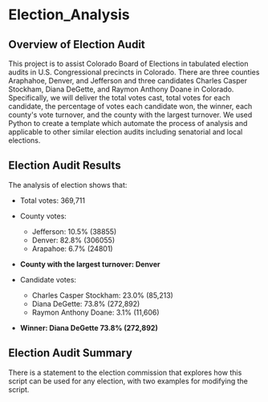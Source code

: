 # Election_Analysis
## Overview of Election Audit
This project is to assist Colorado Board of Elections in tabulated election audits in U.S. Congressional precincts in Colorado. There are three counties Araphahoe, Denver, and Jefferson and three candidates Charles Casper Stockham, Diana DeGette, and Raymon Anthony Doane in Colorado. Specifically, we will deliver the total votes cast, total votes for each candidate, the percentage of votes each candidate won, the winner, each county's vote turnover, and the county with the largest turnover. We used Python to create a template which automate the process of analysis and applicable to other similar election audits including senatorial and local elections.

## Election Audit Results
The analysis of election shows that:
- Total votes: 369,711

- County votes:
  - Jefferson: 10.5% (38855)
  - Denver: 82.8% (306055)
  - Arapahoe: 6.7% (24801)
- **County with the largest turnover: Denver**

- Candidate votes:
  - Charles Casper Stockham: 23.0% (85,213)
  - Diana DeGette: 73.8% (272,892)
  - Raymon Anthony Doane: 3.1% (11,606)
- **Winner: Diana DeGette 73.8% (272,892)**

## Election Audit Summary
There is a statement to the election commission that explores how this script can be used for any election, with two examples for modifying the script.
